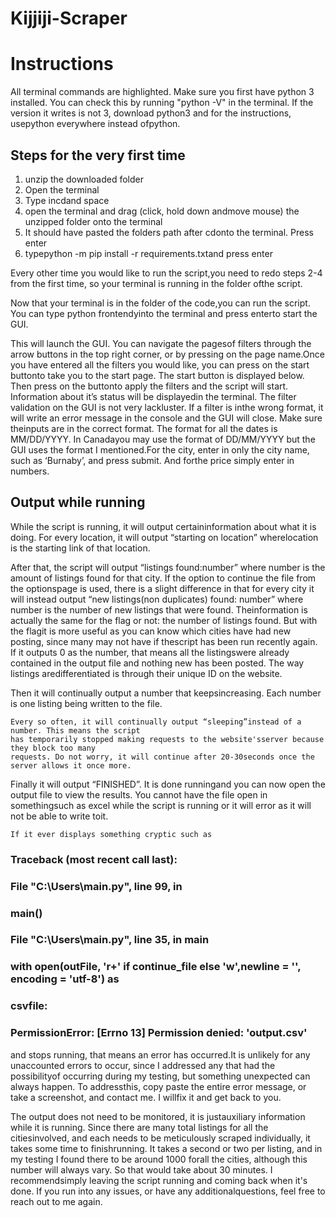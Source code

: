 # Kijjiji-Scraper
# Instructions

All terminal commands are highlighted.
Make sure you first have python 3 installed.
You can check this by running "python -V" in the terminal.
If the version it writes is not 3, download python3 and for the instructions, usepython
everywhere instead ofpython.

## Steps for the very first time

1. unzip the downloaded folder
2. Open the terminal
3. Type incdand space
4. open the terminal and drag (click, hold down andmove mouse) the unzipped folder onto
the terminal
5. It should have pasted the folders path after cdonto the terminal. Press enter
6. typepython -m pip install -r requirements.txtand press enter

Every other time you would like to run the script,you need to redo steps 2-4 from the first
time, so your terminal is running in the folder ofthe script.

Now that your terminal is in the folder of the code,you can run the script. You can type
python frontendyinto the terminal and press enterto start the GUI.

This will launch the GUI. You can navigate the pagesof filters through the arrow buttons in
the top right corner, or by pressing on the page name.Once you have entered all the filters
you would like, you can press on the start buttonto take you to the start page. The start
button is displayed below. Then press on the buttonto apply the filters and the script will
start. Information about it’s status will be displayedin the terminal. The filter validation on
the GUI is not very lackluster. If a filter is inthe wrong format, it will write an error message
in the console and the GUI will close. Make sure theinputs are in the correct format. The
format for all the dates is MM/DD/YYYY. In Canadayou may use the format of
DD/MM/YYYY but the GUI uses the format I mentioned.For the city, enter in only the city
name, such as ‘Burnaby’, and press submit. And forthe price simply enter in numbers.


## Output while running

While the script is running, it will output certaininformation about what it is doing. For every
location, it will output “starting on location” wherelocation is the starting link of that location.

After that, the script will output “listings found:number” where number is the amount of listings
found for that city.
If the option to continue the file from the optionspage is used, there is a slight difference in that
for every city it will instead output “new listings(non duplicates) found: number” where number
is the number of new listings that were found. Theinformation is actually the same for the flag or
not: the number of listings found. But with the flagit is more useful as you can know which cities
have had new posting, since many may not have if thescript has been run recently again. If it
outputs 0 as the number, that means all the listingswere already contained in the output file and
nothing new has been posted. The way listings aredifferentiated is through their unique ID on
the website.

Then it will continually output a number that keepsincreasing. Each number is one listing being
written to the file.

```
Every so often, it will continually output “sleeping”instead of a number. This means the script
has temporarily stopped making requests to the website'sserver because they block too many
requests. Do not worry, it will continue after 20-30seconds once the server allows it once more.
```
Finally it will output “FINISHED”. It is done runningand you can now open the output file to view
the results. You cannot have the file open in somethingsuch as excel while the script is running
or it will error as it will not be able to write toit.

```
If it ever displays something cryptic such as
```
### Traceback (most recent call last):

### File "C:\Users\\main.py", line 99, in <module>

### main()

### File "C:\Users\main.py", line 35, in main

### with open(outFile, 'r+' if continue_file else 'w',newline = '', encoding = 'utf-8') as


### csvfile:

### PermissionError: [Errno 13] Permission denied: 'output.csv'

and stops running, that means an error has occurred.It is unlikely for any unaccounted errors to
occur, since I addressed any that had the possibilityof occurring during my testing, but
something unexpected can always happen. To addressthis, copy paste the entire error
message, or take a screenshot, and contact me. I willfix it and get back to you.

The output does not need to be monitored, it is justauxiliary information while it is running.
Since there are many total listings for all the citiesinvolved, and each needs to be meticulously
scraped individually, it takes some time to finishrunning. It takes a second or two per listing, and
in my testing I found there to be around 1000 forall the cities, although this number will always
vary. So that would take about 30 minutes. I recommendsimply leaving the script running and
coming back when it's done.
If you run into any issues, or have any additionalquestions, feel free to reach out to me again.


